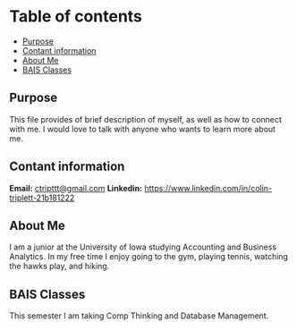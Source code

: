 # **Table of contents**
- [Purpose](#Purpose)
- [Contant information](##Contant-information)
- [About Me](#About-Me)
- [BAIS Classes](#BAIS-Classes)

## Purpose
This file provides of brief description of myself, as well as how to connect with me. I would love to talk with anyone who wants to learn more about me.
## Contant information
**Email:** ctripttt@gmail.com
**Linkedin:** https://www.linkedin.com/in/colin-triplett-21b181222
## About Me
I am a junior at the University of Iowa studying Accounting and Business Analytics. In my free time I enjoy going to the gym, playing tennis, watching the hawks play, and hiking. 
## BAIS Classes
This semester I am taking Comp Thinking and Database Management. 
